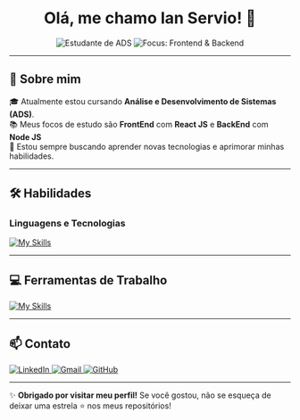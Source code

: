 <h1 align="center">Olá, me chamo Ian Servio! 👋</h1>

<p align="center">
  <img src="https://img.shields.io/badge/Estudante-ADS-blue" alt="Estudante de ADS" />
  <img src="https://img.shields.io/badge/Focus-Frontend%20%26%20Mobile-yellow" alt="Focus: Frontend & Backend" />
</p>

---

## 🚀 Sobre mim

🎓 Atualmente estou cursando **Análise e Desenvolvimento de Sistemas (ADS)**.  
📚 Meus focos de estudo são **FrontEnd** com **React JS** e **BackEnd** com **Node JS**  
🌱 Estou sempre buscando aprender novas tecnologias e aprimorar minhas habilidades.

---

## 🛠️ Habilidades

### Linguagens e Tecnologias
[![My Skills](https://skillicons.dev/icons?i=js,html,css,nodejs,react,git)](https://skillicons.dev)

---

## 💻 Ferramentas de Trabalho
[![My Skills](https://skillicons.dev/icons?i=vscode,windows)](https://skillicons.dev)

---


## 📫 Contato

<p align="left">
  <a href="https://www.linkedin.com/in/ianservio/" target="_blank">
    <img src="https://img.shields.io/badge/LinkedIn-%230077B5.svg?style=for-the-badge&logo=linkedin&logoColor=white" alt="LinkedIn" />
  </a>
  <a href="mailto:ianservio@gmail.com">
    <img src="https://img.shields.io/badge/Gmail-D14836?style=for-the-badge&logo=gmail&logoColor=white" alt="Gmail" />
  </a>
  <a href="https://github.com/IanServio" target="_blank">
    <img src="https://img.shields.io/badge/GitHub-%23121011.svg?style=for-the-badge&logo=github&logoColor=white" alt="GitHub" />
  </a>
</p>

---

✨ **Obrigado por visitar meu perfil!** Se você gostou, não se esqueça de deixar uma estrela ⭐ nos meus repositórios!
